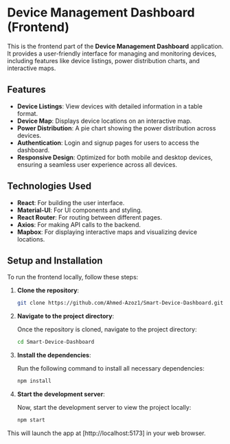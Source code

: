 # Device Management Dashboard (Frontend)

This is the frontend part of the **Device Management Dashboard** application. It provides a user-friendly interface for managing and monitoring devices, including features like device listings, power distribution charts, and interactive maps.

## Features

- **Device Listings**: View devices with detailed information in a table format.
- **Device Map**: Displays device locations on an interactive map.
- **Power Distribution**: A pie chart showing the power distribution across devices.
- **Authentication**: Login and signup pages for users to access the dashboard.
- **Responsive Design**: Optimized for both mobile and desktop devices, ensuring a seamless user experience across all devices.

## Technologies Used

- **React**: For building the user interface.
- **Material-UI**: For UI components and styling.
- **React Router**: For routing between different pages.
- **Axios**: For making API calls to the backend.
- **Mapbox**: For displaying interactive maps and visualizing device locations.

## Setup and Installation

To run the frontend locally, follow these steps:

1. **Clone the repository**:

    ```bash
    git clone https://github.com/Ahmed-Azoz1/Smart-Device-Dashboard.git
    ```

2. **Navigate to the project directory**:

    Once the repository is cloned, navigate to the project directory:

    ```bash
    cd Smart-Device-Dashboard
    ```

3. **Install the dependencies**:

    Run the following command to install all necessary dependencies:

    ```bash
    npm install
    ```

4. **Start the development server**:

    Now, start the development server to view the project locally:

    ```bash
    npm start
    ```

This will launch the app at [http://localhost:5173] in your web browser.
